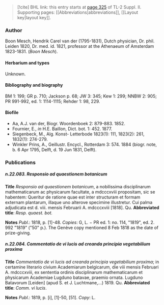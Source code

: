 > [!cite] BHL link: this entry starts at [page 325](https://www.biodiversitylibrary.org/item/103859#page/335/mode/1up) of TL-2 Suppl. II.
> Supporting pages: [[Abbreviations|abbreviations]], [[Layout key|layout key]].

### Author

Boon Mesch, Hendrik Carel van der (1795-1831), Dutch physician, Dr. phil. Leiden 1820, Dr. med. id. 1821, professor at the Athenaeum of Amsterdam 1823-1831. (*Boon Mesch*).

#### Herbarium and types

Unknown.

#### Bibliography and biography

BM 1: 199; GR p. 710; Jackson p. 68; JW 3: 345; Kew 1: 299; NNBW 2: 905; PR 991-992, ed. 1: 1114-1115; Rehder 1: 98, 229.

#### Biofile

- Aa, A.J. van der, Biogr. Woordenboek 2: 879-883. 1852.
- Fournier, E., *in* H.E. Baillon, Dict. bot. 1: 452. 1877.
- Siegenbeck, M., Alg. Konst- Letterbode 1823(1): 111, 1823(2): 261, 1832(1): 274-279.
- Winkler Prins, A., Geillustr. Encycl., Rotterdam 3: 574. 1884 (biogr. note, b. 6 Apr 1795, Delft, d. 19 Jun 1831, Delft).

### Publications

##### n.22.083. Responsio ad quaestionem botanicum

**Title**
*Responsio ad quaestionem botanicum*, a nobilissima disciplinarum mathematicarum ac physicarum facultate, a mdcccxviii propositam, sic se habentem: Queritur de ratione quae est inter structuram et formam externam plantarum, illaque uno alterove specimine illustretur. Cui palma adjudicata est d. viii. mensis Februarii A. mdcccxviii \[1818\]. Qu.
**Abbreviated title**: *Resp. quaest. bot.*

**Notes**
*Publ*.: 1818, p. \[1\]-48. *Copies*: G, L. − PR ed. 1: no. 114, "1819", ed. 2. 992 "1819" ("50" p.). The Genève copy mentioned 8 Feb 1818 as the date of prize-giving.

##### n.22.084. Commentatio de vi lucis ad creanda principia vegetabilium proxima

**Title**
*Commentatio de vi lucis ad creanda principia vegetabilium proxima*; in certamine literario civium Academiarum belgicarum, die viii mensis Februari A. mdcccxviii, ex sententia ordinis disciplinarum mathematicarum et physicarum Academiae Lugduno batavae, praemio ornata. Lugduno Batavorum \[Leiden\] (apud S. et J. Luchtmane,...) 1819. Qu.
**Abbreviated title**: *Comm. vi lucis*.

**Notes**
*Publ*.: 1819, p. \[i\], \[1\]-50, \[51\]. *Copy*: L.

